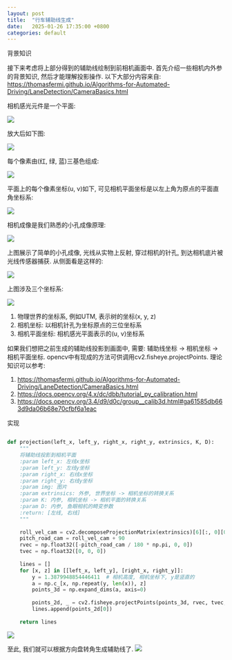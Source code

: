 ```yaml
---
layout: post
title:  "行车辅助线生成"
date:   2025-01-26 17:35:00 +0800
categories: default
---
```


背景知识

接下来考虑将上部分得到的辅助线绘制到前相机画面中. 首先介绍一些相机内外参的背景知识, 然后才能理解投影操作. 
以下大部分内容来自: https://thomasfermi.github.io/Algorithms-for-Automated-Driving/LaneDetection/CameraBasics.html

相机感光元件是一个平面:

<img class="image" src="/assets/images/plate.jpg">

放大后如下图:

<img class="image" src="/assets/images/photo_sensor.jpeg">

每个像素由(红, 绿, 蓝)三基色组成:

<img class="image" src="/assets/images/Bayer_pattern_on_sensor.svg">

平面上的每个像素坐标(u, v)如下, 可见相机平面坐标是以左上角为原点的平面直角坐标系:

<img class="image" src="/assets/images/uv_grid.svg">

相机成像是我们熟悉的小孔成像原理:

<img class="image" src="/assets/images/pinhole_box.svg">

上图展示了简单的小孔成像, 光线从实物上反射, 穿过相机的针孔, 到达相机底片被光线传感器捕获. 从侧面看是这样的:

<img class="image" src="/assets/images/virtual_pinhole_box.svg">

上图涉及三个坐标系:

<img class="image" src="/assets/images/CameraProjection.svg">

1. 物理世界的坐标系, 例如UTM, 表示树的坐标(x, y, z)
2. 相机坐标: 以相机针孔为坐标原点的三位坐标系
3. 相机平面坐标: 相机感光平面表示的(u, v)坐标系

如果我们想把之前生成的辅助线投影到画面中, 需要: 辅助线坐标 → 相机坐标 → 相机平面坐标. opencv中有现成的方法可供调用cv2.fisheye.projectPoints. 理论知识可以参考: 
1. https://thomasfermi.github.io/Algorithms-for-Automated-Driving/LaneDetection/CameraBasics.html
2. https://docs.opencv.org/4.x/dc/dbb/tutorial_py_calibration.html
3. https://docs.opencv.org/3.4/d9/d0c/group__calib3d.html#ga61585db663d9da06b68e70cfbf6a1eac

实现

```python

def projection(left_x, left_y, right_x, right_y, extrinsics, K, D):
    """
    将辅助线投影到相机平面
    :param left_x: 左线x坐标
    :param left_y: 左线y坐标
    :param right_x: 右线x坐标
    :param right_y: 右线y坐标
    :param img: 图片
    :param extrinsics: 外参, 世界坐标 -> 相机坐标的转换关系
    :param K: 内参, 相机坐标 -> 相机平面的转换关系
    :param D: 内参, 鱼眼相机的畸变参数
    :return: [左线, 右线]
    """
 
    roll_vel_cam = cv2.decomposeProjectionMatrix(extrinsics)[6][:, 0][0]
    pitch_road_cam = roll_vel_cam + 90
    rvec = np.float32([-pitch_road_cam / 180 * np.pi, 0, 0])
    tvec = np.float32([0, 0, 0])
 
    lines = []
    for [x, z] in [[left_x, left_y], [right_x, right_y]]:
        y = 1.3879948854446411  # 相机高度, 相机坐标下, y是竖直的
        a = np.c_[x, np.repeat(y, len(x)), z]
        points_3d = np.expand_dims(a, axis=0)
 
        points_2d, _ = cv2.fisheye.projectPoints(points_3d, rvec, tvec, K, D)
        lines.append(points_2d[0])
 
    return lines
```
<img class="image" src="/assets/images/result.jpg">

至此, 我们就可以根据方向盘转角生成辅助线了.
<img class="image" src="/assets/images/result2.png">
